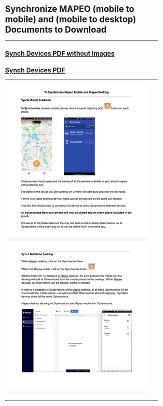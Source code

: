 # Synchronize MAPEO (mobile to mobile) and (mobile to desktop) Documents to Download

---

## [Synch Devices PDF without Images](docsPDF/Sync.pdf)

## [Synch Devices PDF](docsPDF/SyncIMG.pdf)

---

![SyncDevices](images/Synch.png)

---